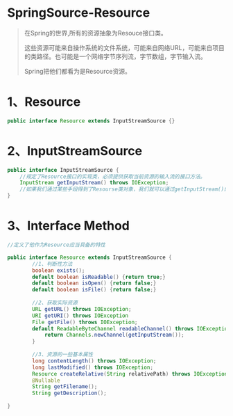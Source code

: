 # SpringSource-Resource

> 在Spring的世界,所有的资源抽象为Resouce接口类。
>
> 这些资源可能来自操作系统的文件系统，可能来自网络URL，可能来自项目的类路径。也可能是一个网络字节序列流，字节数组，字节输入流。
>
> Spring把他们都看为是Resource资源。

# 1、Resource

```java
public interface Resource extends InputStreamSource {}
```

# 2、InputStreamSource

```java
public interface InputStreamSource {
	//规定了Resource接口的实现类，必须提供获取当前资源的输入流的接口方法。
	InputStream getInputStream() throws IOException;
    //如果我们通过某些手段得到了Resourse类对象，我们就可以通过getInputStream()的方法得到资源的流。
}
```

# 3、Interface Method

```java
//定义了他作为Resource应当具备的特性

public interface Resource extends InputStreamSource {
    	//1、判断性方法
   		boolean exists();
        default boolean isReadable() {return true;}
        default boolean isOpen() {return false;}
        default boolean isFile() {return false;}
    
    	//2、获取实际资源
        URL getURL() throws IOException;
        URI getURI() throws IOException
        File getFile() throws IOException;
        default ReadableByteChannel readableChannel() throws IOException {
            return Channels.newChannel(getInputStream());
        }
    
    	//3、资源的一些基本属性
        long contentLength() throws IOException;
        long lastModified() throws IOException;
        Resource createRelative(String relativePath) throws IOException;
        @Nullable
        String getFilename();
        String getDescription();
    
}
```

